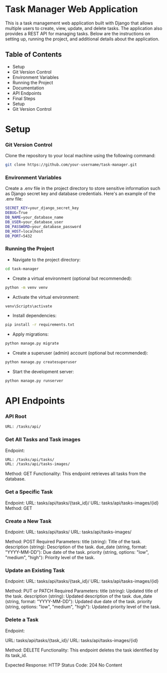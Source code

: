 # Task Manager Web Application

This is a task management web application built with Django that allows multiple users to create, view, update, and delete tasks. The application also provides a REST API for managing tasks. Below are the instructions on setting up, running the project, and additional details about the application.

## Table of Contents
- Setup
- Git Version Control
- Environment Variables
- Running the Project
- Documentation
- API Endpoints
- Final Steps
- Setup
- Git Version Control

# Setup
### Git Version Control
Clone the repository to your local machine using the following command:
```bash
git clone https://github.com/your-username/task-manager.git
```
### Environment Variables
Create a .env file in the project directory to store sensitive information such as Django secret key and database credentials. Here's an example of the .env file:
```bash
SECRET_KEY=your_django_secret_key
DEBUG=True
DB_NAME=your_database_name
DB_USER=your_database_user
DB_PASSWORD=your_database_password
DB_HOST=localhost
DB_PORT=5432
```
### Running the Project
- Navigate to the project directory:
```bash
cd task-manager
```
- Create a virtual environment (optional but recommended):
```bash
python -m venv venv
```
- Activate the virtual environment:
```bash
venv\Scripts\activate
```
- Install dependencies:
```bash
pip install -r requirements.txt
```

- Apply migrations:
```bash
python manage.py migrate
```

- Create a superuser (admin) account (optional but recommended):
```bash
python manage.py createsuperuser
```

- Start the development server:
```bash
python manage.py runserver
```

# API Endpoints
### API Root
```bash
URL: /tasks/api/
```
### Get All Tasks and Task images
Endpoint:
```bash
URL: /tasks/api/tasks/
URL: /tasks/api/tasks-images/
```
Method: GET
Functionality:
This endpoint retrieves all tasks from the database.

### Get a Specific Task
Endpoint:
URL: tasks/api/tasks/{task_id}/
URL: tasks/api/tasks-images/{id}
Method: GET


### Create a New Task
Endpoint:
URL: tasks/api/tasks/
URL: tasks/api/tasks-images/

Method: POST
Required Parameters:
title (string): Title of the task.
description (string): Description of the task.
due_date (string, format: "YYYY-MM-DD"): Due date of the task.
priority (string, options: "low", "medium", "high"): Priority level of the task.


### Update an Existing Task
Endpoint:
URL: tasks/api/tasks/{task_id}/
URL: tasks/api/tasks-images/{id}

Method: PUT or PATCH
Required Parameters:
title (string): Updated title of the task.
description (string): Updated description of the task.
due_date (string, format: "YYYY-MM-DD"): Updated due date of the task.
priority (string, options: "low", "medium", "high"): Updated priority level of the task.

### Delete a Task
Endpoint:

URL: tasks/api/tasks/{task_id}/
URL: tasks/api/tasks-images/{id}

Method: DELETE
Functionality:
This endpoint deletes the task identified by its task_id.

Expected Response:
HTTP Status Code: 204 No Content
